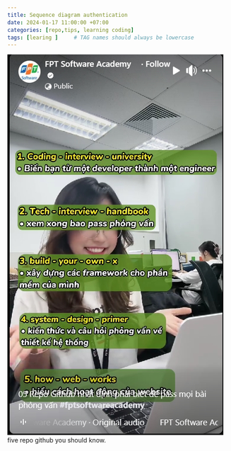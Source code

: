 ```yaml
---
title: Sequence diagram authentication
date: 2024-01-17 11:00:00 +07:00
categories: [repo,tips, learning coding]
tags: [learing ]     # TAG names should always be lowercase
---
```


![hinh-anh](/assets/img/Screenshot_95.jpg)
five repo github you should know.
